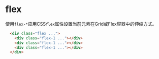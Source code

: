 # flex 

使用`flex-*`应用CSS`flex`属性设置当前元素在Grid或Flex容器中的伸缩方式。

  <script setup>
    const arrayFlex = [
      {name:'flex-1',},
      {name:'flex-initial',},
      {name:'flex-none',}
    ]
  </script> 

<Example>
  <template v-for="item in arrayFlex">
     <div :class=" item.name=== 'flex-initial' ? 'w-48' : 'w-full' " class="flex gap-3 mt-3 mt-4" >
       <div :class="item.name" v-for="index in 3" class="bg-primary w-24 h-16">
         <div class="mt-5 text-canvas text-center">{{index}}</div>
       </div>
     </div>
     <div class="text-center">{{item.name}}</div>
  </template>
</Example>

```html
  <div class="flex ...">
    <div class="flex-1 ..."></div>
    <div class="flex-1 ..."></div>
    <div class="flex-1 ..."></div>
  </div>
```
